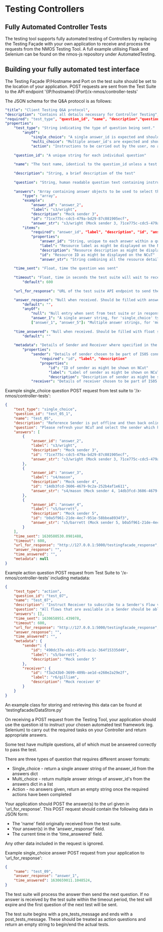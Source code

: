 # Testing Controllers

## Fully Automated Controller Tests

The testing tool supports fully automated testing of Controllers by replacing the Testing Façade with your own application to receive and process the requests from the NMOS Testing Tool. A full example utilising Flask and Selenium can be found on the nmos-js repository under AutomatedTesting. 

## Building your fully automated test interface

The Testing Façade IP/Hostname and Port on the test suite should be set to the location of your application.
POST requests are sent from the Test Suite to the API endpoint '{IP/hostname}:{Port}/x-nmos/controller-tests' 

The JSON schema for the Q&A protocol is as follows:

```yaml
"title": "Client Testing Q&A protocol",
"description": "Contains all details necessary for Controller Testing",
"required": "test_type", "question_id", "name", "description","question", "answers", "time_sent", "timeout", "url_for_response", "answer_response", "time_answered", "metadata"
"properties": 
    "test_type": "String indicating the type of question being sent."
        "anyOf": 
            "single_choice": "A single answer_id is expected and should be used to return a string" 
            "multi_choice": "Multiple answer_id's are expected and should be used to return a list of strings"
            "action": "Instructions to be carried out by the user, no answer to return"
    
    "question_id": "A unique string for each individual question"
    
    "name": "The test name, identical to the question_id unless a test contains multiple questions"
    
    "description": "String, a brief description of the test"
    
    "question": "String, human readable question text containing instructions to carry out the test"
    
    "answers": "Array containing answer objects to be used to select the correct answer_id to be returned.",
        "type": "array",
        "example":
            "answer_id": "answer_2",
            "label": "s3/wright",
            "description": "Mock sender 3",
            "id": "71ce775c-cdc5-479a-bd29-87c081905ecf",
            "answer_str": "s3/wright (Mock sender 3, 71ce775c-cdc5-479a-bd29-87c081905ecf)"
        "items": 
            "required": "answer_id", "label", "description", "id", "answer_str"
            "properties": 
                "answer_id": "String, unique to each answer within a question. This is the value to be returned for validation."
                "label": "Resource label as might be displayed on the NCuT"
                "description": "Resource description as might be displayed on the NCuT"
                "id": "Resource ID as might be displayed on the NCuT"
                "answer_str": "String combining all the resource details for display on the testing facade"
    
    "time_sent": "Float, time the question was sent"
    
    "timeout": "Float, time in seconds the test suite will wait to receive an answer to a particular question",
        "default": 600
    
    "url_for_response": "URL of the test suite API endpoint to send the POST request with answers",

    "answer_response": "Null when received. Should be filled with answer_ids according to question type when POSTed back to url_for_response",
        "default": "",
        "anyOf":   
            "null": "Null entry when sent from test suite or in response to 'action' questions",
            "answer_1": "A single answer string, for 'single_choice' type questions",
            ["answer_1", "answer_5"]: "Multiple answer strings, for 'multi_choice' type questions"
                
    "time_answered": "Null when received. Should be filled with float string of time answered when returned",
        "default": ""
    
    "metadata": "Details of Sender and Receiver where specified in the question text for IS05 tests",
        "properties": 
            "sender": "Details of sender chosen to be part of IS05 connection management test",
                "required": "id", "label", "description"
                "properties": 
                    "id": "ID of sender as might be shown on NCut"
                    "label": "Label of sender as might be shown on NCuT"
                    "description": "Description of sender as might be shown on NCuT"
            "receiver": "Details of receiver chosen to be part of IS05 connection management test. Same properties as sender"
```

Example single_choice question POST request from test suite to '/x-nmos/controller-tests':

```json
{
    "test_type": "single_choice",
    "question_id": "test_05_1",
    "name": "test_05",
    "description": "Reference Sender is put offline and then back online",
    "question": "Please refresh your NCuT and select the sender which has been put 'offline'",
    "answers": [
        {
            "answer_id": "answer_2",
            "label": "s3/wright",
            "description": "Mock sender 3",
            "id": "71ce775c-cdc5-479a-bd29-87c081905ecf",
            "answer_str": "s3/wright (Mock sender 3, 71ce775c-cdc5-479a-bd29-87c081905ecf)"
        },
        {
            "answer_id": "answer_3",
            "label": "s4/mason",
            "description": "Mock sender 4",
            "id": "14db3fcd-3606-4679-9c2a-252b4af1e611",
            "answer_str": "s4/mason (Mock sender 4, 14db3fcd-3606-4679-9c2a-252b4af1e611)"
        },
        {
            "answer_id": "answer_4",
            "label": "s5/barrett",
            "description": "Mock sender 5",
            "id": "b0a5f961-21de-4ec7-951e-58bbea8934f3",
            "answer_str": "s5/barrett (Mock sender 5, b0a5f961-21de-4ec7-951e-58bbea8934f3)"
        }
    ],
    "time_sent": 1630580530.0981488,
    "timeout": 600,
    "url_for_response": "http://127.0.0.1:5000/testingfacade_response",
    "answer_response": "",
    "time_answered": "",
    "metadata": null
}
```

Example action question POST request from Test Suite to '/x-nmos/controller-tests' including metadata:

```json
{
    "test_type": "action",
    "question_id": "test_07",
    "name": "test_07",
    "description": "Instruct Receiver to subscribe to a Sender's Flow via IS-05",
    "question": "All flows that are available in a Sender should be able to be connected to a Receiver. Use the NCuT to perform an 'immediate' activation between sender: s5/barrett (Mock sender 5, 490dc37e-eb1c-45f8-ac1c-364f15335d49) and receiver:r6/gilliam (Mock receiver 6, f3a243b0-3699-409b-ae1d-e260e2a29e2f) Click the 'Next' button once the connection is active.",
    "answers": [],
    "time_sent": 1630658951.439078,
    "timeout": 600,
    "url_for_response": "http://127.0.0.1:5000/testingfacade_response",
    "answer_response": "",
    "time_answered": "",
    "metadata": {
        "sender": {
            "id": "490dc37e-eb1c-45f8-ac1c-364f15335d49",
            "label": "s5/barrett",
            "description": "Mock sender 5"
        },
        "receiver": {
            "id": "f3a243b0-3699-409b-ae1d-e260e2a29e2f",
            "label": "r6/gilliam",
            "description": "Mock receiver 6"
        }
    }
}
```

An example class for storing and retrieving this data can be found at 'testingfacade/DataStore.py'

On receiving a POST request from the Testing Tool, your application should use the question id to instruct your chosen automated test framework (eg. Selenium) to carry out the required tasks on your Controller and return appropriate answers.

Some test have multiple questions, all of which must be answered correctly to pass the test. 

There are three types of question that requires different answer formats:
- Single_choice - return a single answer string of the answer_id from the answers dict
- Multi_choice - return multiple answer strings of answer_id's from the answers dict in a list
- Action - no answers given, return an empty string once the required actions have been completed

Your application should POST the answer(s) to the url given in 'url_for_response'. This POST request should contain the following data in JSON form: 
- The 'name' field originally received from the test suite.
- Your answer(s) in the 'answer_response' field. 
- The current time in the 'time_answered' field.  

Any other data included in the request is ignored.

Example single_choice answer POST request from your application to 'url_for_response':

```json
{
    "name": "test_09",
    "answer_response": "answer_1",
    "time_answered": 1630659011.1048524,
}
```

The test suite will process the answer then send the next question. If no answer is received by the test suite within the timeout period, the test will expire and the first question of the next test will be sent.

The test suite begins with a pre_tests_message and ends with a post_tests_message. These should be treated as action questions and return an empty string to begin/end the actual tests.
